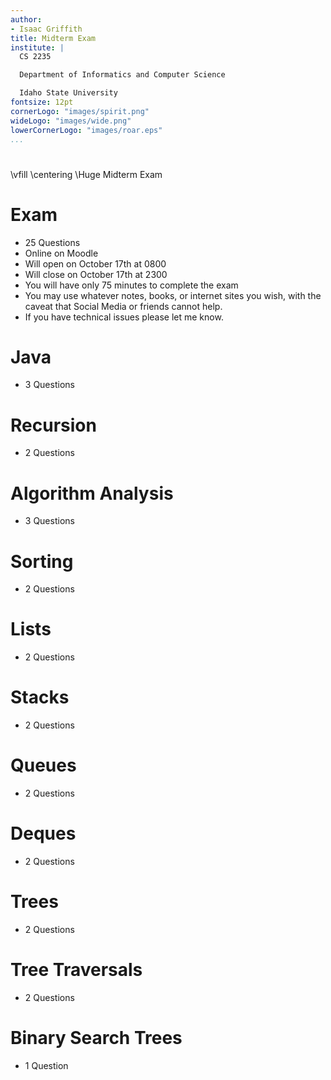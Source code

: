 ```yaml
---
author:
- Isaac Griffith
title: Midterm Exam
institute: |
  CS 2235

  Department of Informatics and Computer Science

  Idaho State University
fontsize: 12pt
cornerLogo: "images/spirit.png"
wideLogo: "images/wide.png"
lowerCornerLogo: "images/roar.eps"
...
```


#

\vfill
\centering
\Huge Midterm Exam

# Exam

* 25 Questions
* Online on Moodle
* Will open on October 17th at 0800
* Will close on October 17th at 2300
* You will have only 75 minutes to complete the exam
* You may use whatever notes, books, or internet sites you wish, with the caveat that Social Media or friends cannot help.
* If you have technical issues please let me know.

# Java

* 3 Questions

# Recursion

* 2 Questions

# Algorithm Analysis

* 3 Questions

# Sorting

* 2 Questions

# Lists

* 2 Questions

# Stacks

* 2 Questions

# Queues

* 2 Questions

# Deques

* 2 Questions

# Trees

* 2 Questions

# Tree Traversals

* 2 Questions

# Binary Search Trees

* 1 Question
